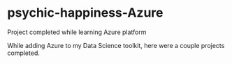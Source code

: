 # psychic-happiness-Azure
Project completed while learning Azure platform 

While adding Azure to my Data Science toolkit, here were a couple projects completed. 
